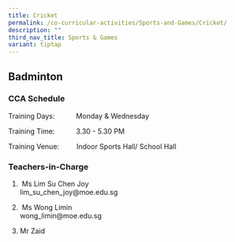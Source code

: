 ```yaml
---
title: Cricket
permalink: /co-curricular-activities/Sports-and-Games/Cricket/
description: ""
third_nav_title: Sports & Games
variant: tiptap
---
```

<h2>Badminton</h2><h3>CCA Schedule</h3><p>Training Days:&nbsp; &nbsp; &nbsp; &nbsp; &nbsp; &nbsp;Monday &amp; Wednesday</p><p>Training Time:&nbsp; &nbsp; &nbsp; &nbsp; &nbsp; &nbsp;3.30 - 5.30 PM</p><p>Training Venue:&nbsp; &nbsp; &nbsp; &nbsp; &nbsp;Indoor Sports Hall/ School Hall </p><h3>Teachers-in-Charge</h3><ol data-tight="true" class="tight"><li><p>&nbsp;Ms Lim Su Chen Joy <br>lim_su_chen_joy@moe.edu.sg</p></li><li><p>&nbsp;Ms Wong Limin<br>wong_limin@moe.edu.sg</p></li><li><p>Mr Zaid </p></li></ol><h3></h3><p></p>